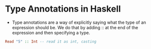 # Type Annotations in Haskell

- Type annotations are a way of explicitly saying what the type of an expression
  should be. We do that by adding :: at the end of the expression and then specifying a type.

```haskell
Read "5" :: Int -- read it as int, casting
```
